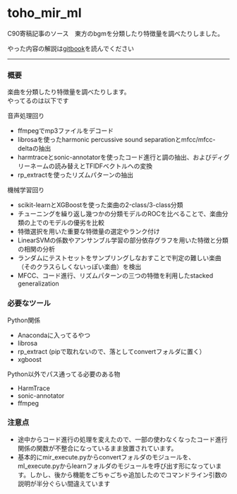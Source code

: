 # toho_mir_ml
C90寄稿記事のソース　東方のbgmを分類したり特徴量を調べたりしました。

やった内容の解説は[gitbook](https://www.gitbook.com/book/kodack64/toho_mir_ml)を読んでください

---

### 概要

楽曲を分類したり特徴量を調べたりします。  
やってるのは以下です

音声処理回り
- ffmpegでmp3ファイルをデコード
- librosaを使ったharmonic percussive sound separationとmfcc/mfcc-deltaの抽出
- harmtraceとsonic-annotatorを使ったコード進行と調の抽出、およびディグリーネームの読み替えとTFIDFベクトルへの変換
- rp_extractを使ったリズムパターンの抽出

機械学習回り
- scikit-learnとXGBoostを使った楽曲の2-class/3-class分類
- チューニングを繰り返し幾つかの分類モデルのROCを比べることで、楽曲分類の上でのモデルの優劣を比較
- 特徴選択を用いた重要な特徴量の選定やランク付け
- LinearSVMの係数やアンサンブル学習の部分依存グラフを用いた特徴と分類の相関の分析
- ランダムにテストセットをサンプリングしなおすことで判定の難しい楽曲（そのクラスらしくないっぽい楽曲）を検出
- MFCC、コード進行、リズムパターンの三つの特徴を利用したstacked generalization

### 必要なツール

Python関係  
- Anacondaに入ってるやつ
- librosa
- rp_extract (pipで取れないので、落としてconvertフォルダに置く）
- xgboost

Python以外でパス通ってる必要のある物
- HarmTrace
- sonic-annotator
- ffmpeg

### 注意点

- 途中からコード進行の処理を変えたので、一部の使わなくなったコード進行関係の関数が不整合になっているまま放置されています。
- 基本的にmir_execute.pyからconvertフォルダのモジュールを、ml_execute.pyからlearnフォルダのモジュールを呼び出す形になっています。しかし、後から機能をごちゃごちゃ追加したのでコマンドライン引数の説明が半分ぐらい間違えています
